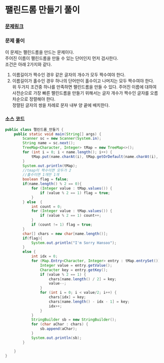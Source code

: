 # 팰린드롬 만들기 풀이

### [문제링크](https://www.acmicpc.net/problem/1213)

### 문제 풀이
이 문제는 팰린드롬을 만드는 문제이다.</br>
주어진 이름이 팰린드롬을 만들 수 있는 단어인지 먼저 검사한다.</br>
조건은 아래 2가지와 같다.</br>
1. 이름길이가 짝수인 경우 같은 글자의 개수가 모두 짝수여야 한다.
2. 이름길이가 홀수인 경우 하나의 단어만이 홀수이고 나머지는 모두 짝수여야 한다.
위 두가지 조건중 하나를 만족하면 팰린드롬을 만들 수 있다.
주어진 이름에 대하여 사전순으로 가장 빠른 팰린드롬을 만들기 위해서는 글자 개수가 짝수인 글자를 오름차순으로 정렬해야 한다. </br>
정렬된 글자의 쌍을 차례로 문자 내부 양 끝에 배치한다. </br>
### 소스 코드
```java
public class 팰린드롬_만들기 {
    public static void main(String[] args) {
        Scanner sc = new Scanner(System.in);
        String name = sc.next();
        TreeMap<Character, Integer> tMap = new TreeMap<>();
        for (int i = 0; i < name.length(); i++) {
            tMap.put(name.charAt(i), tMap.getOrDefault(name.charAt(i), 0) + 1);
        }
        System.out.println(tMap);
        //tmap이 짝수이면 모두가 2
        //홀수이면 1개만 1개
        boolean flag = false;
        if(name.length() % 2 == 0){
            for (Integer value : tMap.values()) {
                if (value % 2 == 1) flag = true;
            }
        } else  {
            int count = 0;
            for (Integer value : tMap.values()) {
                if (value % 2 == 1) count++;
            }
            if (count != 1) flag = true;
        }
        char[] chars = new char[name.length()];
        if(flag){
            System.out.println("I'm Sorry Hansoo");
        }
        else {
            int idx = 0;
            for (Map.Entry<Character, Integer> entry : tMap.entrySet()) {
                Integer value = entry.getValue();
                Character key = entry.getKey();
                if (value % 2 == 1) {
                    chars[name.length() / 2] = key;
                    value--;
                }
                for (int i = 0; i < value/2; i++) {
                    chars[idx] = key;
                    chars[name.length() - idx - 1] = key;
                    idx++;
                }
            }
            StringBuilder sb = new StringBuilder();
            for (char aChar : chars) {
                sb.append(aChar);
            }
            System.out.println(sb);
        }

    }
}


```